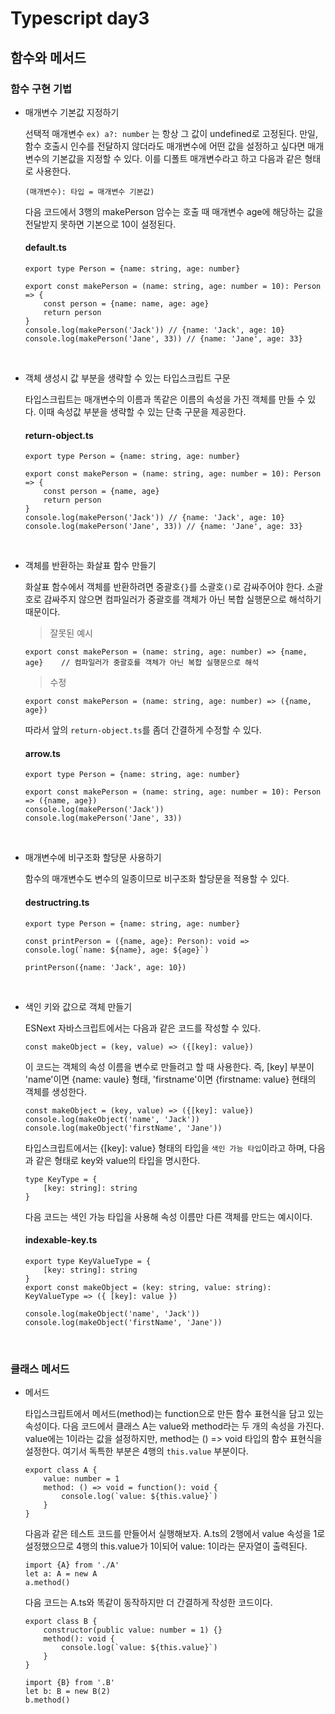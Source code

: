 # Typescript day3

## 함수와 메서드

### 함수 구현 기법

- 매개변수 기본값 지정하기

    선택적 매개변수 `ex) a?: number` 는 항상 그 값이 undefined로 고정된다. 만일, 함수 호출시 인수를 전달하지 않더라도 매개변수에 어떤 값을 설정하고 싶다면 매개변수의 기본값을 지정할 수 있다. 이를 디폴트 매개변수라고 하고 다음과 같은 형태로 사용한다.

    ```
    (매개변수): 타입 = 매개변수 기본값)
    ```

    다음 코드에서 3행의 makePerson 암수는 호출 때 매개변수 age에 해당하는 값을 전달받지 못하면 기본으로 10이 설정된다.

    #### default.ts
    ```
    export type Person = {name: string, age: number}

    export const makePerson = (name: string, age: number = 10): Person => {
        const person = {name: name, age: age}
        return person
    }
    console.log(makePerson('Jack')) // {name: 'Jack', age: 10}
    console.log(makePerson('Jane', 33)) // {name: 'Jane', age: 33}
    ```

<br>

- 객체 생성시 값 부분을 생략할 수 있는 타입스크립트 구문

    타입스크립트는 매개변수의 이름과 똑같은 이름의 속성을 가진 객체를 만들 수 있다. 이때 속성값 부분을 생략할 수 있는 단축 구문을 제공한다.

    #### return-object.ts
    ```
    export type Person = {name: string, age: number}

    export const makePerson = (name: string, age: number = 10): Person => {
        const person = {name, age}
        return person
    }
    console.log(makePerson('Jack')) // {name: 'Jack', age: 10}
    console.log(makePerson('Jane', 33)) // {name: 'Jane', age: 33}
    ```

<br>

- 객체를 반환하는 화살표 함수 만들기

    화살표 함수에서 객체를 반환하려면 중괄호`{}`를 소괄호`()`로 감싸주어야 한다. 소괄호로 감싸주지 않으면 컴파일러가 중괄호를 객체가 아닌 복합 실행문으로 해석하기 때문이다.

    > 잘못된 예시
    ```
    export const makePerson = (name: string, age: number) => {name, age}    // 컴파일러가 중괄호를 객체가 아닌 복합 실행문으로 해석
    ```

    > 수정
    ```
    export const makePerson = (name: string, age: number) => ({name, age})
    ```

    따라서 앞의 `return-object.ts`를 좀더 간결하게 수정할 수 있다.

    #### arrow.ts
    ```
    export type Person = {name: string, age: number}

    export const makePerson = (name: string, age: number = 10): Person => ({name, age})
    console.log(makePerson('Jack'))
    console.log(makePerson('Jane', 33))
    ```

<br>

- 매개변수에 비구조화 할당문 사용하기

    함수의 매개변수도 변수의 일종이므로 비구조화 할당문을 적용할 수 있다.

    #### destructring.ts
    ```
    export type Person = {name: string, age: number}

    const printPerson = ({name, age}: Person): void => console.log(`name: ${name}, age: ${age}`)

    printPerson({name: 'Jack', age: 10})
    ```

<br>

- 색인 키와 값으로 객체 만들기

    ESNext 자바스크립트에서는 다음과 같은 코드를 작성할 수 있다.

    ```
    const makeObject = (key, value) => ({[key]: value})
    ```

    이 코드는 객체의 속성 이름을 변수로 만들려고 할 때 사용한다. 즉, [key] 부분이 'name'이면 {name: vaule} 형태, 'firstname'이면 {firstname: value} 현태의 객체를 생성한다.

    ```
    const makeObject = (key, value) => ({[key]: value})
    console.log(makeObject('name', 'Jack'))
    console.log(makeObject('firstName', 'Jane'))
    ```

    타입스크립트에서는 {[key]: value} 형태의 타입을 `색인 가능 타입`이라고 하며, 다음과 같은 형태로 key와 value의 타입을 명시한다.

    ```
    type KeyType = {
        [key: string]: string
    }
    ```

    다음 코드는 색인 가능 타입을 사용해 속성 이름만 다른 객체를 만드는 예시이다.

    #### indexable-key.ts
    ```
    export type KeyValueType = {
        [key: string]: string
    }
    export const makeObject = (key: string, value: string): KeyValueType => ({ [key]: value })

    console.log(makeObject('name', 'Jack'))
    console.log(makeObject('firstName', 'Jane'))    
    ```

<br>

### 클래스 메서드

- 메서드

    타입스크립트에서 메서드(method)는 function으로 만든 함수 표현식을 담고 있는 속성이다. 다음 코드에서 클래스 A는 value와 method라는 두 개의 속성을 가진다. value에는 1이라는 값을 설정하지만, method는 () => void 타입의 함수 표현식을 설정한다. 여기서 독특한 부분은 4행의 `this.value` 부분이다.

    ```
    export class A {
        value: number = 1
        method: () => void = function(): void {
            console.log(`value: ${this.value}`)
        }
    }
    ```

    다음과 같은 테스트 코드를 만들어서 실행해보자. A.ts의 2행에서 value 속성을 1로 설정했으므로 4행의 this.value가 1이되어 value: 1이라는 문자열이 출력된다.

    ```
    import {A} from './A'
    let a: A = new A
    a.method()
    ```

    다음 코드는 A.ts와 똑같이 동작하지만 더 간결하게 작성한 코드이다.

    ```
    export class B {
        constructor(public value: number = 1) {}
        method(): void {
            console.log(`value: ${this.value}`)
        }
    }
    ```

    ```
    import {B} from '.B'
    let b: B = new B(2)
    b.method()
    ```